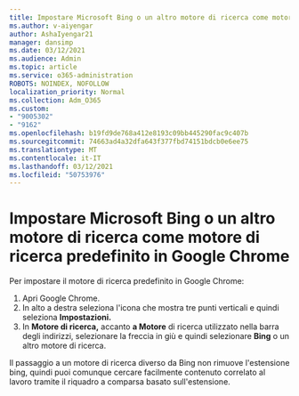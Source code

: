```yaml
---
title: Impostare Microsoft Bing o un altro motore di ricerca come motore di ricerca predefinito in Google Chrome
ms.author: v-aiyengar
author: AshaIyengar21
manager: dansimp
ms.date: 03/12/2021
ms.audience: Admin
ms.topic: article
ms.service: o365-administration
ROBOTS: NOINDEX, NOFOLLOW
localization_priority: Normal
ms.collection: Adm_O365
ms.custom:
- "9005302"
- "9162"
ms.openlocfilehash: b19fd9de768a412e8193c09bb445290fac9c407b
ms.sourcegitcommit: 74663ad4a32dfa643f377fbd74151bdcb0e6ee75
ms.translationtype: MT
ms.contentlocale: it-IT
ms.lasthandoff: 03/12/2021
ms.locfileid: "50753976"
---
```

# <a name="set-microsoft-bing-or-another-search-engine-as-the-default-search-engine-in-google-chrome"></a>Impostare Microsoft Bing o un altro motore di ricerca come motore di ricerca predefinito in Google Chrome

Per impostare il motore di ricerca predefinito in Google Chrome:

1. Apri Google Chrome.
1. In alto a destra seleziona l'icona che mostra tre punti verticali e quindi seleziona **Impostazioni.**
1. In **Motore di ricerca,** accanto **a Motore** di ricerca utilizzato nella barra degli indirizzi, selezionare la freccia in giù e quindi selezionare **Bing** o un altro motore di ricerca.

Il passaggio a un motore di ricerca diverso da Bing non rimuove l'estensione bing, quindi puoi comunque cercare facilmente contenuto correlato al lavoro tramite il riquadro a comparsa basato sull'estensione.
